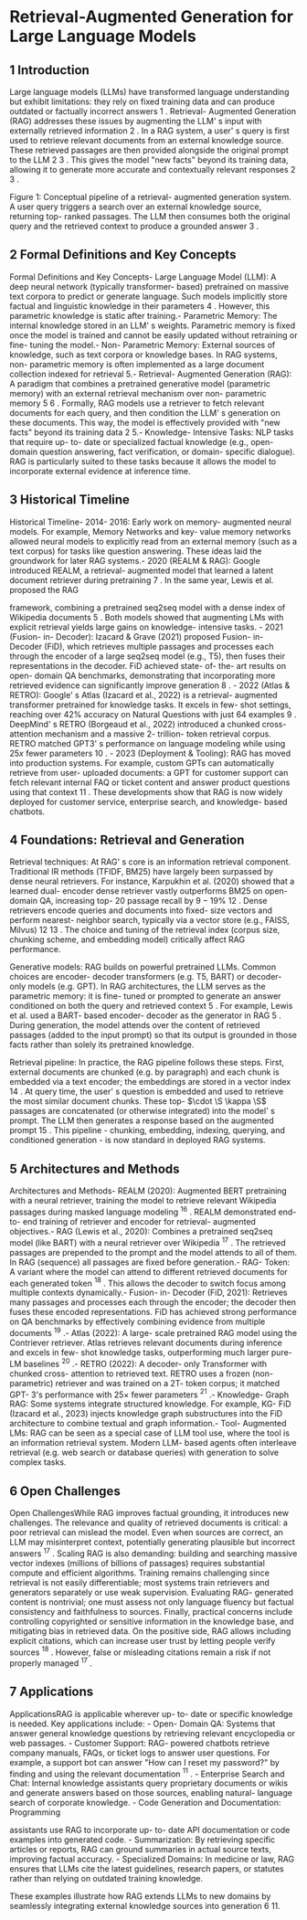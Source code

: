 # Retrieval-Augmented Generation for Large Language Models

## 1 Introduction

Large language models (LLMs) have transformed language understanding but exhibit limitations: they rely on fixed training data and can produce outdated or factually incorrect answers 1 . Retrieval- Augmented Generation (RAG) addresses these issues by augmenting the LLM' s input with externally retrieved information 2 . In a RAG system, a user' s query is first used to retrieve relevant documents from an external knowledge source. These retrieved passages are then provided alongside the original prompt to the LLM 2 3 . This gives the model "new facts" beyond its training data, allowing it to generate more accurate and contextually relevant responses 2 3 .

Figure 1: Conceptual pipeline of a retrieval- augmented generation system. A user query triggers a search over an external knowledge source, returning top- ranked passages. The LLM then consumes both the original query and the retrieved context to produce a grounded answer 3 .

## 2 Formal Definitions and Key Concepts

Formal Definitions and Key Concepts- Large Language Model (LLM): A deep neural network (typically transformer- based) pretrained on massive text corpora to predict or generate language. Such models implicitly store factual and linguistic knowledge in their parameters 4 . However, this parametric knowledge is static after training.- Parametric Memory: The internal knowledge stored in an LLM' s weights. Parametric memory is fixed once the model is trained and cannot be easily updated without retraining or fine- tuning the model.- Non- Parametric Memory: External sources of knowledge, such as text corpora or knowledge bases. In RAG systems, non- parametric memory is often implemented as a large document collection indexed for retrieval 5.- Retrieval- Augmented Generation (RAG): A paradigm that combines a pretrained generative model (parametric memory) with an external retrieval mechanism over non- parametric memory 5 6 . Formally, RAG models use a retriever to fetch relevant documents for each query, and then condition the LLM' s generation on these documents. This way, the model is effectively provided with "new facts" beyond its training data 2 5.- Knowledge- Intensive Tasks: NLP tasks that require up- to- date or specialized factual knowledge (e.g., open- domain question answering, fact verification, or domain- specific dialogue). RAG is particularly suited to these tasks because it allows the model to incorporate external evidence at inference time.

## 3 Historical Timeline

Historical Timeline- 2014- 2016: Early work on memory- augmented neural models. For example, Memory Networks and key- value memory networks allowed neural models to explicitly read from an external memory (such as a text corpus) for tasks like question answering. These ideas laid the groundwork for later RAG systems.- 2020 (REALM & RAG): Google introduced REALM, a retrieval- augmented model that learned a latent document retriever during pretraining 7 . In the same year, Lewis et al. proposed the RAG

framework, combining a pretrained seq2seq model with a dense index of Wikipedia documents 5 . Both models showed that augmenting LMs with explicit retrieval yields large gains on knowledge- intensive tasks.  - 2021 (Fusion- in- Decoder): Izacard & Grave (2021) proposed Fusion- in- Decoder (FiD), which retrieves multiple passages and processes each through the encoder of a large seq2seq model (e.g., T5), then fuses their representations in the decoder. FiD achieved state- of- the- art results on open- domain QA benchmarks, demonstrating that incorporating more retrieved evidence can significantly improve generation 8 .  - 2022 (Atlas & RETRO): Google' s Atlas (Izacard et al., 2022) is a retrieval- augmented transformer pretrained for knowledge tasks. It excels in few- shot settings, reaching over  $42\%$  accuracy on Natural Questions with just 64 examples 9 . DeepMind' s RETRO (Borgeaud et al., 2022) introduced a chunked cross- attention mechanism and a massive 2- trillion- token retrieval corpus. RETRO matched GPT3' s performance on language modeling while using  $25x$  fewer parameters 10 .  - 2023 (Deployment & Tooling): RAG has moved into production systems. For example, custom GPTs can automatically retrieve from user- uploaded documents: a GPT for customer support can fetch relevant internal FAQ or ticket content and answer product questions using that context 11 . These developments show that RAG is now widely deployed for customer service, enterprise search, and knowledge- based chatbots.

## 4 Foundations: Retrieval and Generation

Retrieval techniques: At RAG' s core is an information retrieval component. Traditional IR methods (TFIDF, BM25) have largely been surpassed by dense neural retrievers. For instance, Karpukhin et al. (2020) showed that a learned dual- encoder dense retriever vastly outperforms BM25 on open- domain QA, increasing top- 20 passage recall by  $9 - 19\%$  12 . Dense retrievers encode queries and documents into fixed- size vectors and perform nearest- neighbor search, typically via a vector store (e.g., FAISS, Milvus) 12 13 . The choice and tuning of the retrieval index (corpus size, chunking scheme, and embedding model) critically affect RAG performance.

Generative models: RAG builds on powerful pretrained LLMs. Common choices are encoder- decoder transformers (e.g. T5, BART) or decoder- only models (e.g. GPT). In RAG architectures, the LLM serves as the parametric memory: it is fine- tuned or prompted to generate an answer conditioned on both the query and retrieved context 5 . For example, Lewis et al. used a BART- based encoder- decoder as the generator in RAG 5 . During generation, the model attends over the content of retrieved passages (added to the input prompt) so that its output is grounded in those facts rather than solely its pretrained knowledge.

Retrieval pipeline: In practice, the RAG pipeline follows these steps. First, external documents are chunked (e.g. by paragraph) and each chunk is embedded via a text encoder; the embeddings are stored in a vector index 14 . At query time, the user' s question is embedded and used to retrieve the most similar document chunks. These top-  $\cdot \S \kappa \S$  passages are concatenated (or otherwise integrated) into the model' s prompt. The LLM then generates a response based on the augmented prompt 15 . This pipeline - chunking, embedding, indexing, querying, and conditioned generation - is now standard in deployed RAG systems.

## 5 Architectures and Methods

Architectures and Methods- REALM (2020): Augmented BERT pretraining with a neural retriever, training the model to retrieve relevant Wikipedia passages during masked language modeling  $^{16}$ . REALM demonstrated end- to- end training of retriever and encoder for retrieval- augmented objectives.- RAG (Lewis et al., 2020): Combines a pretrained seq2seq model (like BART) with a neural retriever over Wikipedia  $^{17}$ . The retrieved passages are prepended to the prompt and the model attends to all of them. In RAG (sequence) all passages are fixed before generation.- RAG- Token: A variant where the model can attend to different retrieved documents for each generated token  $^{18}$ . This allows the decoder to switch focus among multiple contexts dynamically.- Fusion- in- Decoder (FiD, 2021): Retrieves many passages and processes each through the encoder; the decoder then fuses these encoded representations. FiD has achieved strong performance on QA benchmarks by effectively combining evidence from multiple documents  $^{19}$ .- Atlas (2022): A large- scale pretrained RAG model using the Contriever retriever. Atlas retrieves relevant documents during inference and excels in few- shot knowledge tasks, outperforming much larger pure- LM baselines  $^{20}$ .- RETRO (2022): A decoder- only Transformer with chunked cross- attention to retrieved text. RETRO uses a frozen (non- parametric) retriever and was trained on a 2T- token corpus; it matched GPT- 3's performance with  $25 \times$  fewer parameters  $^{21}$ .- Knowledge- Graph RAG: Some systems integrate structured knowledge. For example, KG- FiD (Izacard et al., 2023) injects knowledge graph substructures into the FiD architecture to combine textual and graph information.- Tool- Augmented LMs: RAG can be seen as a special case of LLM tool use, where the tool is an information retrieval system. Modern LLM- based agents often interleave retrieval (e.g. web search or database queries) with generation to solve complex tasks.

## 6 Open Challenges

Open ChallengesWhile RAG improves factual grounding, it introduces new challenges. The relevance and quality of retrieved documents is critical: a poor retrieval can mislead the model. Even when sources are correct, an LLM may misinterpret context, potentially generating plausible but incorrect answers  $^{17}$ . Scaling RAG is also demanding: building and searching massive vector indexes (millions of billions of passages) requires substantial compute and efficient algorithms. Training remains challenging since retrieval is not easily differentiable; most systems train retrievers and generators separately or use weak supervision. Evaluating RAG- generated content is nontrivial; one must assess not only language fluency but factual consistency and faithfulness to sources. Finally, practical concerns include controlling copyrighted or sensitive information in the knowledge base, and mitigating bias in retrieved data. On the positive side, RAG allows including explicit citations, which can increase user trust by letting people verify sources  $^{18}$ . However, false or misleading citations remain a risk if not properly managed  $^{17}$ .

## 7 Applications

ApplicationsRAG is applicable wherever up- to- date or specific knowledge is needed. Key applications include: - Open- Domain QA: Systems that answer general knowledge questions by retrieving relevant encyclopedia or web passages. - Customer Support: RAG- powered chatbots retrieve company manuals, FAQs, or ticket logs to answer user questions. For example, a support bot can answer "How can I reset my password?" by finding and using the relevant documentation  $^{11}$ . - Enterprise Search and Chat: Internal knowledge assistants query proprietary documents or wikis and generate answers based on those sources, enabling natural- language search of corporate knowledge. - Code Generation and Documentation: Programming

assistants use RAG to incorporate up- to- date API documentation or code examples into generated code. - Summarization: By retrieving specific articles or reports, RAG can ground summaries in actual source texts, improving factual accuracy. - Specialized Domains: In medicine or law, RAG ensures that LLMs cite the latest guidelines, research papers, or statutes rather than relying on outdated training knowledge.

These examples illustrate how RAG extends LLMs to new domains by seamlessly integrating external knowledge sources into generation 6 11.